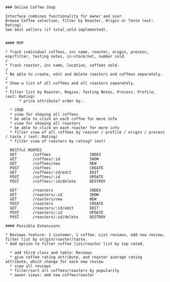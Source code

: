     ### Online Coffee Shop

    Interface combines functionality for owner and user.
    Browse Coffee selection, filter by Roaster, Origin or Taste (ext: Rating).
    See best sellers (if total_sold implemented).


    #### MVP

    * Track individual coffees, inc name, roaster, origin, process, esp/filter, tasting notes, in-stock/not, number sold.
    √
    * Track roaster, inc name, location, coffees sold.
    √
    * Be able to create, edit and delete roasters and coffees separately.
    √
    * Show a list of all coffees and all roasters separately.
    √
    * Filter list by Roaster, Region, Tasting Notes, Process, Profile, (ext: Rating)
          * price attribute? order by..

      * CRUD
      * view for showing all coffees
      * be able to click on each coffee for more info
      * view for showing all roasters
      * be able to click on each roaster for more info
      * filter view of all coffees by roaster / profile / origin / process / taste / (ext: Rating)
      * filter view of roasters by rating? (ext)

      RESTful ROUTES
      GET       /coffees                 INDEX
      GET       /coffees/:id             SHOW
      GET       /coffees/new             NEW
      POST      /coffees                 CREATE
      GET       /coffees/:id/edit        EDIT
      POST      /coffees/:id             UPDATE
      POST      /coffees/:id/delete      DESTROY

      GET       /roasters                INDEX
      GET       /roasters/:id            SHOW
      GET       /roasters/new            NEW
      POST      /roasters                CREATE
      GET       /roasters/:id/edit       EDIT
      POST      /roasters/:id            UPDATE
      POST      /roasters/:id/delete     DESTROY

    #### Possible Extensions

    * Reviews feature: 1 customer, 1 coffee. List reviews, add new review, filter list by origin/roaster/taste.
    * Add option to filter coffee list/roaster list by top rated.

      * add third class and table: Reviews
      * give coffee rating attribute, and roaster average rating attribute, which change for each new review
      * view all reviews
      * filter/sort all coffees/roasters by popularity
      * owner views: add new coffee/roaster
